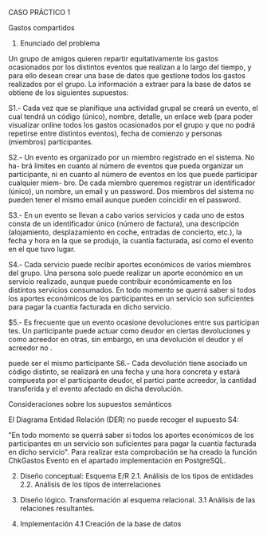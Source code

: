 CASO PRÁCTICO 1

Gastos compartidos

1. Enunciado del problema

Un grupo de amigos quieren repartir equitativamente los gastos ocasionados por los distintos eventos que realizan a lo largo del tiempo, y para ello desean crear una base de datos que gestione todos los gastos realizados por el grupo. La información a extraer para la base de datos se obtiene de los siguientes supuestos:

S1.- Cada vez que se planifique una actividad grupal se creará un evento, el cual tendrá un código (único), nombre, detalle, un enlace web (para poder visualizar online todos los gastos ocasionados por el grupo y que no podrá repetirse entre distintos eventos), fecha de comienzo y personas (miembros) participantes.

S2.- Un evento es organizado por un miembro registrado en el sistema. No ha- brá límites en cuanto al número de eventos que pueda organizar un participante, ni en cuanto al número de eventos en los que puede participar cualquier miem- bro. De cada miembro queremos registrar un identificador (único), un nombre, un email y un password. Dos miembros del sistema no pueden tener el mismo email aunque pueden coincidir en el password.

S3.- En un evento se llevan a cabo varios servicios y cada uno de estos consta de un identificador único (número de factura), una descripción (alojamiento, desplazamiento en coche, entradas de concierto, etc.), la fecha y hora en la que se produjo, la cuantía facturada, así como el evento en el que tuvo lugar.

S4.- Cada servicio puede recibir aportes económicos de varios miembros del grupo. Una persona solo puede realizar un aporte económico en un servicio realizado, aunque puede contribuir económicamente en los distintos servicios consumados. En todo momento se querrá saber si todos los aportes económicos de los participantes en un servicio son suficientes para pagar la cuantia facturada en dicho servicio.

$5.- Es frecuente que un evento ocasione devoluciones entre sus participan tes. Un participante puede actuar como deudor en ciertas devoluciones y como acreedor en otras, sin embargo, en una devolución el deudor y el acreedor no .

puede ser el mismo participante S6.- Cada devolución tiene asociado un código distinto, se realizará en una fecha y una hora concreta y estará compuesta por el participante deudor, el partici pante acreedor, la cantidad transferida y el evento afectado en dicha devolución.

Consideraciones sobre los supuestos semánticos

El Diagrama Entidad Relación (DER) no puede recoger el supuesto S4:

"En todo momento se querrá saber si todos los aportes económicos de los participantes en un servicio son suficientes para pagar la cuantía facturada en dicho servicio". Para realizar esta comprobación se ha creado la función ChkGastos Evento en el apartado implementación en PostgreSQL.

2. Diseño conceptual: Esquema E/R
2.1. Análisis de los tipos de entidades
2.2. Análisis de los tipos de interrelaciones

3. Diseño lógico. Transformación al esquema relacional.
3.1 Análisis de las relaciones resultantes.

4. Implementación
4.1 Creación de la base de datos
